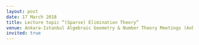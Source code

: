 ```yaml
---
layout: post
date: 17 March 2018
title: Lecture topic ”(Sparse) Elimination Theory”
venue: Ankara-Istanbul Algebraic Geometry & Number Theory Meetings (Ankara and Istanbul, Turkey)
invited: true
---
```


 